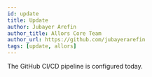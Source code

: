 ```yaml
---
id: update
title: Update
author: Jubayer Arefin
author_title: Allors Core Team
author_url: https://github.com/jubayerarefin
tags: [update, allors]
---
```


The GitHub CI/CD pipeline is configured today.

